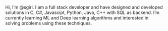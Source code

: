  Hi, I’m @sgiri. I am a full stack developer and have designed and developed solutions in C, C#, Javascipt, Python, Java, C++ with SQL as backend.
 I’m currently learning ML and Deep learning algorithms and interested in solving problems using these techniques.
  

